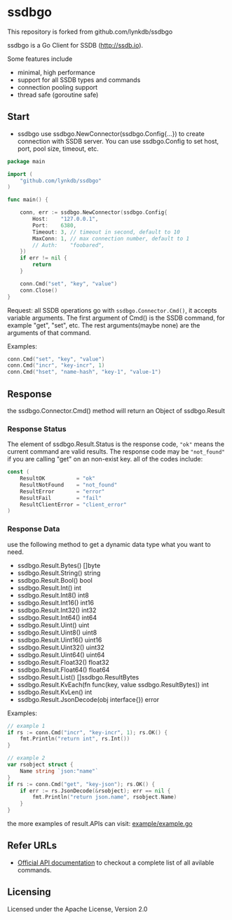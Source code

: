 # ssdbgo

This repository is forked from github.com/lynkdb/ssdbgo

ssdbgo is a Go Client for SSDB (http://ssdb.io).

Some features include
* minimal, high performance
* support for all SSDB types and commands
* connection pooling support
* thread safe (goroutine safe)

## Start
* ssdbgo use ssdbgo.NewConnector(ssdbgo.Config{...}) to create connection with SSDB server. You can use ssdbgo.Config to set host, port, pool size, timeout, etc.

``` go
package main

import (
	"github.com/lynkdb/ssdbgo"
)

func main() {

	conn, err := ssdbgo.NewConnector(ssdbgo.Config{
		Host:    "127.0.0.1",
		Port:    6380,
		Timeout: 3, // timeout in second, default to 10
		MaxConn: 1, // max connection number, default to 1
		// Auth:    "foobared",
	})
	if err != nil {
		return
	}

	conn.Cmd("set", "key", "value")
	conn.Close()
}
```


Request: all SSDB operations go with ```ssdbgo.Connector.Cmd()```, it accepts variable arguments. The first argument of Cmd() is the SSDB command, for example "get", "set", etc. The rest arguments(maybe none) are the arguments of that command.

Examples:
``` go
conn.Cmd("set", "key", "value")
conn.Cmd("incr", "key-incr", 1)
conn.Cmd("hset", "name-hash", "key-1", "value-1")
```

## Response

the ssdbgo.Connector.Cmd() method will return an Object of ssdbgo.Result

### Response Status

The element of ssdbgo.Result.Status is the response code, ```"ok"``` means the current command are valid results. The response code may be ```"not_found"``` if you are calling "get" on an non-exist key. all of the codes include:

``` go
const (
	ResultOK          = "ok"
	ResultNotFound    = "not_found"
	ResultError       = "error"
	ResultFail        = "fail"
	ResultClientError = "client_error"
)
```

### Response Data

use the following method to get a dynamic data type what you want to need.

* ssdbgo.Result.Bytes() []byte
* ssdbgo.Result.String() string
* ssdbgo.Result.Bool() bool
* ssdbgo.Result.Int() int
* ssdbgo.Result.Int8() int8
* ssdbgo.Result.Int16() int16
* ssdbgo.Result.Int32() int32
* ssdbgo.Result.Int64() int64
* ssdbgo.Result.Uint() uint
* ssdbgo.Result.Uint8() uint8
* ssdbgo.Result.Uint16() uint16
* ssdbgo.Result.Uint32() uint32
* ssdbgo.Result.Uint64() uint64
* ssdbgo.Result.Float32() float32
* ssdbgo.Result.Float64() float64
* ssdbgo.Result.List() []ssdbgo.ResultBytes
* ssdbgo.Result.KvEach(fn func(key, value ssdbgo.ResultBytes)) int
* ssdbgo.Result.KvLen() int
* ssdbgo.Result.JsonDecode(obj interface{}) error

Examples:

``` go
// example 1
if rs := conn.Cmd("incr", "key-incr", 1); rs.OK() {
	fmt.Println("return int", rs.Int())
}

// example 2
var rsobject struct {
	Name string `json:"name"`
}
if rs := conn.Cmd("get", "key-json"); rs.OK() {
	if err := rs.JsonDecode(&rsobject); err == nil {
		fmt.Println("return json.name", rsobject.Name)
	}
}
```

the more examples of result.APIs can visit: [example/example.go](<example/example.go>)


## Refer URLs
* [Official API documentation](http://ssdb.io/docs/) to checkout a complete list of all avilable commands.

## Licensing 
Licensed under the Apache License, Version 2.0

